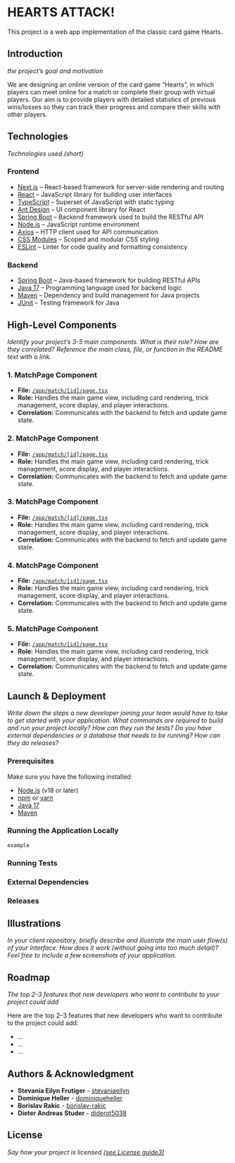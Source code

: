 # HEARTS ATTACK!
This project is a web app implementation of the classic card game Hearts.

## Introduction
_the project’s goal and motivation_

We are designing an online version of the card game “Hearts”, in which players can meet online for a match or complete their group with virtual players. Our aim is to provide players with detailed statistics of previous wins/losses so they can track their progress and compare their skills with other players.

## Technologies
_Technologies used (short)_

### Frontend
* [Next.js](https://nextjs.org/) – React-based framework for server-side rendering and routing  
* [React](https://reactjs.org/) – JavaScript library for building user interfaces  
* [TypeScript](https://www.typescriptlang.org/) – Superset of JavaScript with static typing  
* [Ant Design](https://ant.design/) – UI component library for React  
* [Spring Boot](https://spring.io/projects/spring-boot) – Backend framework used to build the RESTful API  
* [Node.js](https://nodejs.org/) – JavaScript runtime environment  
* [Axios](https://axios-http.com/) – HTTP client used for API communication  
* [CSS Modules](https://github.com/css-modules/css-modules) – Scoped and modular CSS styling  
* [ESLint](https://eslint.org/) – Linter for code quality and formatting consistency

### Backend
* [Spring Boot](https://spring.io/projects/spring-boot) – Java-based framework for building RESTful APIs  
* [Java 17](https://openjdk.org/projects/jdk/17/) – Programming language used for backend logic  
* [Maven](https://maven.apache.org/) – Dependency and build management for Java projects  
* [JUnit](https://junit.org/) – Testing framework for Java  

## High-Level Components
_Identify your project’s 3-5 main components. What is their role?
How are they correlated? Reference the main class, file, or function in the README text
with a link._

### 1. **MatchPage Component**  
- **File:** [`/app/match/[id]/page.tsx`](./app/match/[id]/page.tsx)  
- **Role:** Handles the main game view, including card rendering, trick management, score display, and player interactions.  
- **Correlation:** Communicates with the backend to fetch and update game state.

### 2. **MatchPage Component**  
- **File:** [`/app/match/[id]/page.tsx`](./app/match/[id]/page.tsx)  
- **Role:** Handles the main game view, including card rendering, trick management, score display, and player interactions.  
- **Correlation:** Communicates with the backend to fetch and update game state.

### 3. **MatchPage Component**  
- **File:** [`/app/match/[id]/page.tsx`](./app/match/[id]/page.tsx)  
- **Role:** Handles the main game view, including card rendering, trick management, score display, and player interactions.  
- **Correlation:** Communicates with the backend to fetch and update game state.

### 4. **MatchPage Component**  
- **File:** [`/app/match/[id]/page.tsx`](./app/match/[id]/page.tsx)  
- **Role:** Handles the main game view, including card rendering, trick management, score display, and player interactions.  
- **Correlation:** Communicates with the backend to fetch and update game state.

### 5. **MatchPage Component**  
- **File:** [`/app/match/[id]/page.tsx`](./app/match/[id]/page.tsx)  
- **Role:** Handles the main game view, including card rendering, trick management, score display, and player interactions.  
- **Correlation:** Communicates with the backend to fetch and update game state.

## Launch & Deployment
_Write down the steps a new developer joining your team would
have to take to get started with your application. What commands are required to build and
run your project locally? How can they run the tests? Do you have external dependencies
or a database that needs to be running? How can they do releases?_

### Prerequisites  
Make sure you have the following installed:
- [Node.js](https://nodejs.org/) (v18 or later)
- [npm](https://www.npmjs.com/) or [yarn](https://yarnpkg.com/)
- [Java 17](https://adoptium.net/en-GB/temurin/releases/)
- [Maven](https://maven.apache.org/)

### Running the Application Locally

```
example
```

### Running Tests

### External Dependencies

### Releases

## Illustrations
_In your client repository, briefly describe and illustrate the main user flow(s)
of your interface. How does it work (without going into too much detail)? Feel free to
include a few screenshots of your application._

## Roadmap
_The top 2-3 features that new developers who want to contribute to your project
could add_

Here are the top 2–3 features that new developers who want to contribute to the project could add:

* ...
* ...
* ...

## Authors & Acknowledgment

* **Stevania Eilyn Frutiger** - [stevaniaeilyn](https://github.com/stevaniaeilyn)
* **Dominique Heller** - [dominiqueheller](https://github.com/dominiqueheller)
* **Borislav Rakic** - [borislav-rakic](https://github.com/borislav-rakic)
* **Dieter Andreas Studer** - [diderot5038](https://github.com/diderot5038)

## License
_Say how your project is licensed [(see License guide3)](https://choosealicense.com/)_
